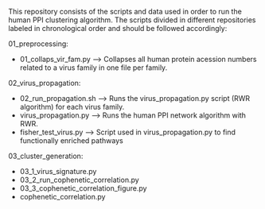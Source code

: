 This repository consists of the scripts and data used in order to run the human PPI clustering algorithm. The scripts divided in different repositories labeled in chronological order and should be followed accordingly:

01_preprocessing:
- 01_collaps_vir_fam.py --> Collapses all human protein acession numbers related to a virus family in one file per family.

02_virus_propagation:
  - 02_run_propagation.sh --> Runs the virus_propagation.py script (RWR algorithm) for each virus family.
  - virus_propagation.py --> Runs the human PPI network algorithm with RWR. 
  - fisher_test_virus.py --> Script used in virus_propagation.py to find functionally enriched pathways

03_cluster_generation:
- 03_1_virus_signature.py
- 03_2_run_cophenetic_correlation.py
- 03_3_cophenetic_correlation_figure.py
- cophenetic_correlation.py
